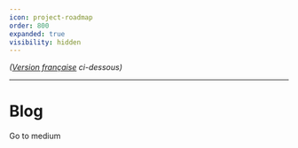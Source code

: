 ```yaml
---
icon: project-roadmap
order: 800
expanded: true
visibility: hidden
---
```

*([Version française](#vf) ci-dessous)*

---

# Blog

Go to medium